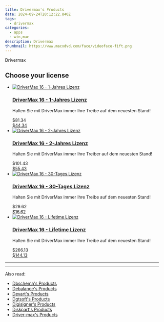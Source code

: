 ```yaml
---
title: Drivermax's Products
date: 2024-09-24T20:12:22.840Z
tags: 
  - drivermax
categories: 
  - apps
  - win,mac
description: Drivermax
thumbnail: https://www.macxdvd.com/face/videoface-fift.png
---
```


Drivermax

<!--__INIT__BEGIN__TAG__PRODUCTS__LIST__-->
<!--__INIT__END__TAG__PRODUCTS__LIST__-->

<!--__INIT__BEGIN__TAG__FEED_PRODUCTS__LIST__-->

## Choose your license

<div class="home-content-container">
  <ul class="home-article-list">
    <li class="home-article-item flex flex-row feedProduct">
      <div class="basis-1/3 lg:basis-1/4 xl:basis-1/5 relative flex justify-center items-center overflow-hidden">
                <a href="https://secure.2checkout.com/order/cart.php?PRODS=4691878&amp;QTY=1&amp;AFFILIATE=108875" class="w-24 h-24 md:w-28 md:h-28 lg:w-32 lg:h-32 xl:w-42 xl:h-42 max-w-24 max-h-24 md:max-w-28 md:max-h-28 lg:max-w-32 lg:max-h-32 xl:max-w-42 xl:max-h-42 -pt-2">
          <img src="https://secure.2checkout.com/images/merchant/6968240043185f65f22097299b865f6b/products/1_drivermax-case-de.png" alt="DriverMax 16 - 1-Jahres Lizenz" class="relative w-full h-full rounded-full object-cover dark:brightness-75 -mt-4 p-4">
        </a>
              </div>
      <div class="flex flex-col gap-5 px-7 pb-7 basis-2/3 lg:basis-3/4 xl:basis-4/5  pt-5">
        <h3 class="home-article-title"><a href="https://secure.2checkout.com/order/cart.php?PRODS=4691878&amp;QTY=1&amp;AFFILIATE=108875">DriverMax 16 - 1-Jahres Lizenz</a></h3>
        <div class="home-article-content markdown-body">
                  <html><head></head><body><p>Halten Sie mit DriverMax immer Ihre Treibe auf dem neuesten Stand!</p></body></html>                </div>
        <div class="flex flex-row feedProduct-Price">
          <div class="feedProduct-Price--Old">
            <span class="feedProduct-Price--Currency">$</span>81<span class="feedProduct-Price--Cents">.34</span>
          </div>
          <div class="">
            <a href="https://secure.2checkout.com/order/cart.php?PRODS=4691878&amp;QTY=1&amp;AFFILIATE=108875">
            <span class="feedProduct-Price--Currency">$</span>44<span class="feedProduct-Price--Cents">.34</span>
            </a>
          </div>
        </div>
      </div>
    </li>
    <li class="home-article-item flex flex-row feedProduct">
      <div class="basis-1/3 lg:basis-1/4 xl:basis-1/5 relative flex justify-center items-center overflow-hidden">
                <a href="https://secure.2checkout.com/order/cart.php?PRODS=4691879&amp;QTY=1&amp;AFFILIATE=108875" class="w-24 h-24 md:w-28 md:h-28 lg:w-32 lg:h-32 xl:w-42 xl:h-42 max-w-24 max-h-24 md:max-w-28 md:max-h-28 lg:max-w-32 lg:max-h-32 xl:max-w-42 xl:max-h-42 -pt-2">
          <img src="https://secure.2checkout.com/images/merchant/6968240043185f65f22097299b865f6b/products/drivermax-case-de.png" alt="DriverMax 16 - 2-Jahres Lizenz" class="relative w-full h-full rounded-full object-cover dark:brightness-75 -mt-4 p-4">
        </a>
              </div>
      <div class="flex flex-col gap-5 px-7 pb-7 basis-2/3 lg:basis-3/4 xl:basis-4/5  pt-5">
        <h3 class="home-article-title"><a href="https://secure.2checkout.com/order/cart.php?PRODS=4691879&amp;QTY=1&amp;AFFILIATE=108875">DriverMax 16 - 2-Jahres Lizenz</a></h3>
        <div class="home-article-content markdown-body">
                  <html><head></head><body><p>Halten Sie mit DriverMax immer Ihre Treiber auf dem neuesten Stand!</p></body></html>                </div>
        <div class="flex flex-row feedProduct-Price">
          <div class="feedProduct-Price--Old">
            <span class="feedProduct-Price--Currency">$</span>101<span class="feedProduct-Price--Cents">.43</span>
          </div>
          <div class="">
            <a href="https://secure.2checkout.com/order/cart.php?PRODS=4691879&amp;QTY=1&amp;AFFILIATE=108875">
            <span class="feedProduct-Price--Currency">$</span>55<span class="feedProduct-Price--Cents">.43</span>
            </a>
          </div>
        </div>
      </div>
    </li>
    <li class="home-article-item flex flex-row feedProduct">
      <div class="basis-1/3 lg:basis-1/4 xl:basis-1/5 relative flex justify-center items-center overflow-hidden">
                <a href="https://secure.2checkout.com/order/cart.php?PRODS=4691877&amp;QTY=1&amp;AFFILIATE=108875" class="w-24 h-24 md:w-28 md:h-28 lg:w-32 lg:h-32 xl:w-42 xl:h-42 max-w-24 max-h-24 md:max-w-28 md:max-h-28 lg:max-w-32 lg:max-h-32 xl:max-w-42 xl:max-h-42 -pt-2">
          <img src="https://secure.2checkout.com/images/merchant/6968240043185f65f22097299b865f6b/products/2_drivermax-case-de.png" alt="DriverMax 16 - 30-Tages Lizenz" class="relative w-full h-full rounded-full object-cover dark:brightness-75 -mt-4 p-4">
        </a>
              </div>
      <div class="flex flex-col gap-5 px-7 pb-7 basis-2/3 lg:basis-3/4 xl:basis-4/5  pt-5">
        <h3 class="home-article-title"><a href="https://secure.2checkout.com/order/cart.php?PRODS=4691877&amp;QTY=1&amp;AFFILIATE=108875">DriverMax 16 - 30-Tages Lizenz</a></h3>
        <div class="home-article-content markdown-body">
                  <html><head></head><body><p>Halten Sie mit DriverMax immer Ihre Treibe auf dem neuesten Stand!</p></body></html>                </div>
        <div class="flex flex-row feedProduct-Price">
          <div class="feedProduct-Price--Old">
            <span class="feedProduct-Price--Currency">$</span>29<span class="feedProduct-Price--Cents">.62</span>
          </div>
          <div class="">
            <a href="https://secure.2checkout.com/order/cart.php?PRODS=4691877&amp;QTY=1&amp;AFFILIATE=108875">
            <span class="feedProduct-Price--Currency">$</span>16<span class="feedProduct-Price--Cents">.62</span>
            </a>
          </div>
        </div>
      </div>
    </li>
    <li class="home-article-item flex flex-row feedProduct">
      <div class="basis-1/3 lg:basis-1/4 xl:basis-1/5 relative flex justify-center items-center overflow-hidden">
                <a href="https://secure.2checkout.com/order/cart.php?PRODS=4691880&amp;QTY=1&amp;AFFILIATE=108875" class="w-24 h-24 md:w-28 md:h-28 lg:w-32 lg:h-32 xl:w-42 xl:h-42 max-w-24 max-h-24 md:max-w-28 md:max-h-28 lg:max-w-32 lg:max-h-32 xl:max-w-42 xl:max-h-42 -pt-2">
          <img src="https://secure.2checkout.com/images/merchant/6968240043185f65f22097299b865f6b/products/3_drivermax-case-de.png" alt="DriverMax 16 - Lifetime Lizenz" class="relative w-full h-full rounded-full object-cover dark:brightness-75 -mt-4 p-4">
        </a>
              </div>
      <div class="flex flex-col gap-5 px-7 pb-7 basis-2/3 lg:basis-3/4 xl:basis-4/5  pt-5">
        <h3 class="home-article-title"><a href="https://secure.2checkout.com/order/cart.php?PRODS=4691880&amp;QTY=1&amp;AFFILIATE=108875">DriverMax 16 - Lifetime Lizenz</a></h3>
        <div class="home-article-content markdown-body">
                  <html><head></head><body><p>Halten Sie mit DriverMax immer Ihre Treibe auf dem neuesten Stand!</p></body></html>                </div>
        <div class="flex flex-row feedProduct-Price">
          <div class="feedProduct-Price--Old">
            <span class="feedProduct-Price--Currency">$</span>266<span class="feedProduct-Price--Cents">.13</span>
          </div>
          <div class="">
            <a href="https://secure.2checkout.com/order/cart.php?PRODS=4691880&amp;QTY=1&amp;AFFILIATE=108875">
            <span class="feedProduct-Price--Currency">$</span>144<span class="feedProduct-Price--Cents">.13</span>
            </a>
          </div>
        </div>
      </div>
    </li>
  </ul>
</div>

<hr>
<!--__INIT__END__TAG__FEED_PRODUCTS__LIST__-->

<hr>

<ins class="adsbygoogle"
      style="display:block"
      data-ad-client="ca-pub-7571918770474297"
      data-ad-slot="8358498916"
      data-ad-format="auto"
      data-full-width-responsive="true"></ins>

<span class="atpl-alsoreadstyle">Also read:</span>
<div><ul>
<li><a href="https://tools.techidaily.com/dbschema/products/"><u>Dbschema's Products</u></a></li>
<li><a href="https://tools.techidaily.com/debalance/products/"><u>Debalance's Products</u></a></li>
<li><a href="https://tools.techidaily.com/devart/products/"><u>Devart's Products</u></a></li>
<li><a href="https://tools.techidaily.com/dgtsoft/products/"><u>Dgtsoft's Products</u></a></li>
<li><a href="https://tools.techidaily.com/digisigner/products/"><u>Digisigner's Products</u></a></li>
<li><a href="https://tools.techidaily.com/diskpart/products/"><u>Diskpart's Products</u></a></li>
<li><a href="https://tools.techidaily.com/driver-max/products/"><u>Driver-max's Products</u></a></li>
</ul></div>

